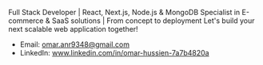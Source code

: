 Full Stack Developer | React, Next.js, Node.js & MongoDB
Specialist in E-commerce & SaaS solutions | From concept to deployment
Let's build your next scalable web application together!

- Email: omar.anr9348@gmail.com
- LinkedIn: www.linkedin.com/in/omar-hussien-7a7b4820a
